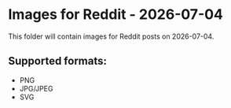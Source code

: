 # Images for Reddit - 2026-07-04

This folder will contain images for Reddit posts on 2026-07-04.

## Supported formats:
- PNG
- JPG/JPEG
- SVG
